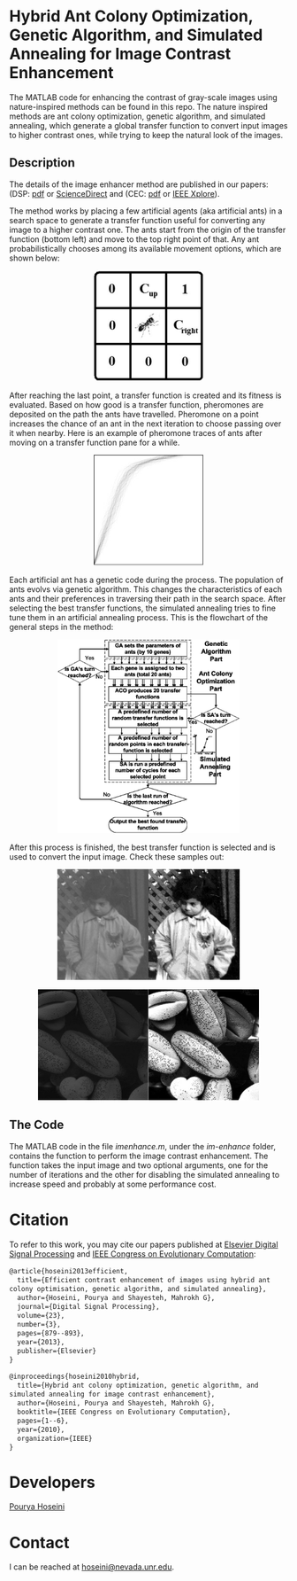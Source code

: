 # Hybrid Ant Colony Optimization, Genetic Algorithm, and Simulated Annealing for Image Contrast Enhancement
The MATLAB code for enhancing the contrast of gray-scale images using nature-inspired methods can be found in this repo. The nature inspired methods are ant colony optimization, genetic algorithm, and simulated annealing, which generate a global transfer function to convert input images to higher contrast ones, while trying to keep the natural look of the images.

## Description
The details of the image enhancer method are published in our papers: (DSP: [pdf](docs/2013-DSP.pdf) or [ScienceDirect](https://doi.org/10.1016/j.dsp.2012.12.011) and (CEC: [pdf](docs/2010-CEC.pdf) or [IEEE Xplore](https://doi.org/10.1109/CEC.2010.5586542)).

The method works by placing a few artificial agents (aka artificial ants) in a search space to generate a transfer function useful for converting any image to a higher contrast one. The ants start from the origin of the transfer function (bottom left) and move to the top right point of that.  Any ant probabilistically chooses among its available movement options, which are shown below:
<p align="center">
  <img src="./docs/ant.jpg" alt="Movement of ants on the transfer function pane" height=200/>
</p>

After reaching the last point, a transfer function is created and its fitness is evaluated. Based on how good is a transfer function, pheromones are deposited on the path the ants have travelled. Pheromone on a point increases the chance of an ant in the next iteration to choose passing over it when nearby. Here is an example of pheromone traces of ants after moving on a transfer function pane for a while.
<p align="center">
  <img src="./docs/pheromone.jpg" alt="Pheromone deposits of artificial ants" height=200/>
</p>

Each artificial ant has a genetic code during the process. The population of ants evolvs via genetic algorithm. This changes the characteristics of each ants and their preferences in traversing their path in the search space. After selecting the best transfer functions, the simulated annealing tries to fine tune them in an artificial annealing process. This is the flowchart of the general steps in the method:
<p align="center">
  <img src="./docs/flowchart.jpg" alt="Flowchart" height=350/>
</p>

After this process is finished, the best transfer function is selected and is used to convert the input image. Check these samples out:
<p align="center">
  <img src="./docs/example1.jpg" alt="Example 1" height=200/>
</p>
<p align="center">
  <img src="./docs/example2.jpg" alt="Example 2" height=200/>
</p>

## The Code
The MATLAB code in the file *imenhance.m*, under the *im-enhance* folder, contains the function to perform the image contrast enhancement. The function takes the input image and two optional arguments, one for the number of iterations and the other for disabling the simulated annealing to increase speed and probably at some performance cost.

# Citation
To refer to this work, you may cite our papers published at [Elsevier Digital Signal Processing](https://doi.org/10.1016/j.dsp.2012.12.011) and [IEEE Congress on Evolutionary Computation](https://doi.org/10.1109/CEC.2010.5586542):
```
@article{hoseini2013efficient,
  title={Efficient contrast enhancement of images using hybrid ant colony optimisation, genetic algorithm, and simulated annealing},
  author={Hoseini, Pourya and Shayesteh, Mahrokh G},
  journal={Digital Signal Processing},
  volume={23},
  number={3},
  pages={879--893},
  year={2013},
  publisher={Elsevier}
}
```
```
@inproceedings{hoseini2010hybrid,
  title={Hybrid ant colony optimization, genetic algorithm, and simulated annealing for image contrast enhancement},
  author={Hoseini, Pourya and Shayesteh, Mahrokh G},
  booktitle={IEEE Congress on Evolutionary Computation},
  pages={1--6},
  year={2010},
  organization={IEEE}
}
```

# Developers
[Pourya Hoseini](https://github.com/pouryahoseini)

# Contact
I can be reached at hoseini@nevada.unr.edu.